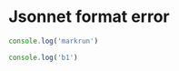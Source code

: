# Jsonnet format error

<!-- {
a:
} -->
````js
console.log('markrun')
````



<!-- {
    b: 1
} -->
````js
console.log('b1')
````
